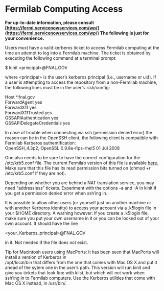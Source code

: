 Fermilab Computing Access
========================================================

**For up-to-date information, please consult [https://fermi.servicenowservices.com/wp/](https://fermi.servicenowservices.com/wp/) The following is just for your convenience.**

Users must have a valid kerberos ticket to access Fermilab computing at the time an attempt to log into a Fermilab machine. The ticket is obtained by executing the following command at a terminal prompt:

\$ kinit \<principal\>@FNAL.GOV

where \<principal\> is the user’s kerberos principal (i.e., username or uid). If a user is attempting to access the repository from a non-Fermilab machine, the following lines must be in the user’s .ssh/config:

Host \*.fnal.gov\
ForwardAgent yes\
ForwardX11 yes\
ForwardX11Trusted yes\
GSSAPIAuthentication yes\
GSSAPIDelegateCredentials yes

In case of trouble when connecting via ssh (permission denied error) the reason can be in the OpenSSH client, the following client is compatible with Fermilab Kerberos authentification:\
OpenSSH\_4.3p2, OpenSSL 0.9.8e-fips-rhel5 01 Jul 2008

One also needs to be sure to have the correct configuration for the /etc/krb5.conf file. The current Fermilab version of this file is available [here.](http://computing.fnal.gov/authentication/krb5conf/) Make sure that this file has its read permission bits turned on (chmod +r /etc/krb5.conf if they are not).

Depending on whether you are behind a NAT translation service, you may need “addressless” tickets. Experiment with the options -a and -A in kinit if you get a permission denied error when ssh’ing in.

It is possible to allow other users (or yourself just on another machine or with another Kerberos identity) to access your account via a .k5login file in your \$HOME directory. A warning however: If you create a .k5login file, make sure you put your own username in it or you can be locked out of your own account. It should have the line

\<your\_Kerberos\_principal\>@FNAL.GOV

in it. Not needed if the file does not exist.

Tip for Macintosh users using MacPorts: It has been seen that MacPorts will install a version of Kerberos in\
/opt/local/bin that differs from the one that comes with Mac OS X and put it ahead of the sytem one in the user’s path. This version will run kinit and give you tickets that look fine with klist, but which will not work when ssh’ing in to Fermilab computers. Use the Kerberos utilities that come with Mac OS X instead, in /usr/bin/.
